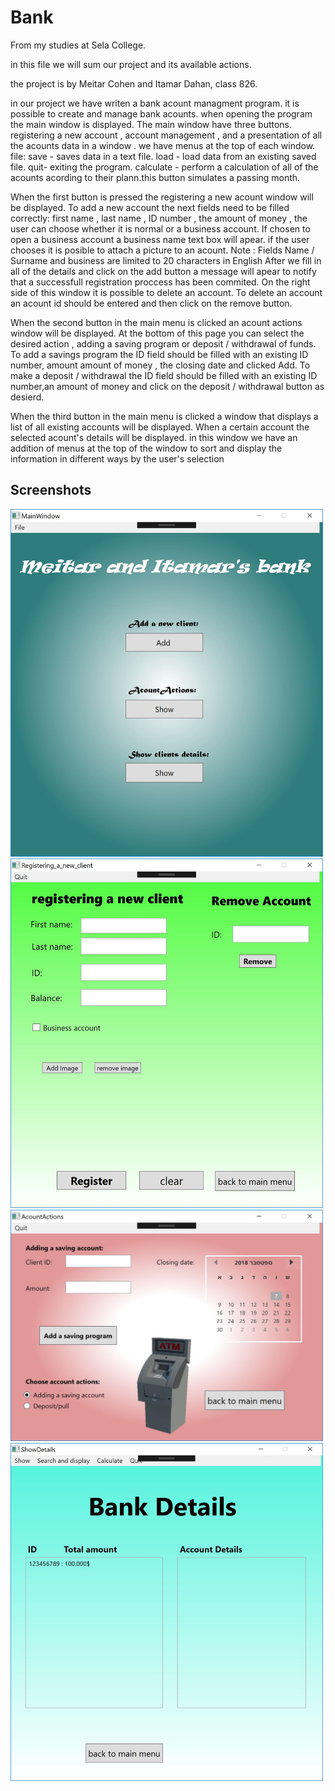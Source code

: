 # Bank
From my studies at Sela College.

in this file we will sum our project and its available actions.

the project is by Meitar Cohen and Itamar Dahan, class 826.

in our project we have writen a bank acount managment program.
it is possible to create and manage bank acounts.
when opening the program the main window is displayed. 
The main window have three buttons. registering a new account , account management , and a presentation of all the acounts data in a window .
we have menus at the top of each window.
file: save - saves data in a text file.
load - load data from an existing saved file.
quit- exiting the program.
calculate - perform a calculation of all of the acounts acording to their plann.this button simulates a passing month.

When the first button is pressed the registering a new acount window will be displayed.
To add a new account the next fields need to be filled correctly: first name , last name , ID number , the amount of money , the user can choose whether it is normal or a business account.
If chosen to open a business account a business name text box will apear.
if the user chooses it is posible to attach a picture to an acount.
Note : Fields Name / Surname and business are limited to 20 characters in English
After we fill in all of the details and click on the add button a message will apear to notify that a successfull registration proccess has been commited.
On the right side of this window it is possible to delete an account.
To delete an account an acount id should be entered and then click on the remove button.

When the second button in the main menu is clicked an acount actions window will be displayed.
At the bottom of this page you can select the desired action , adding a saving program or deposit / withdrawal of funds.
To add a savings program the ID field should be filled with an existing ID number, amount amount of money , the closing date and clicked Add.
To make a deposit / withdrawal the ID field should be filled with an existing ID number,an amount of money and click on the deposit / withdrawal button as desierd.

When the third button in the main menu is clicked a window that displays a list of all existing accounts will be displayed.
When a certain account the selected acount's details will be displayed.
in this window we have an addition of menus at the top of the window to sort and display the information in different ways by the user's selection

<h2>Screenshots</h2>
<img src="https://github.com/meitarc/Bank/blob/master/screenghots/%E2%80%8F%E2%80%8Fbank1.JPG" width="500">
<img src="https://github.com/meitarc/Bank/blob/master/screenghots/%E2%80%8F%E2%80%8Fbank2.JPG" width="500"/>

<img src="https://github.com/meitarc/Bank/blob/master/screenghots/%E2%80%8F%E2%80%8Fbank3.JPG" width="500">
<img src="https://github.com/meitarc/Bank/blob/master/screenghots/%E2%80%8F%E2%80%8Fbank4.JPG" width="500">
